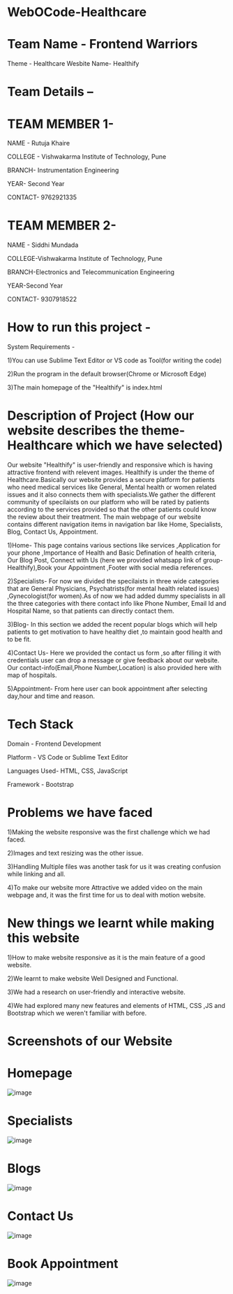 # WebOCode-Healthcare
# Team Name - Frontend Warriors
Theme - Healthcare
Wesbite Name- Healthify
# Team Details –

# TEAM MEMBER 1-

NAME - Rutuja Khaire

COLLEGE - Vishwakarma Institute of Technology, Pune

BRANCH- Instrumentation Engineering

YEAR- Second Year

CONTACT- 9762921335

# TEAM MEMBER 2-

NAME - Siddhi Mundada

COLLEGE-Vishwakarma Institute of Technology, Pune

BRANCH-Electronics and Telecommunication Engineering

YEAR-Second Year

CONTACT- 9307918522

# How to run this project -
System Requirements -

1)You can use Sublime Text Editor or VS code as Tool(for writing the code)

2)Run the program in the default browser(Chrome or Microsoft Edge)

3)The main homepage of the "Healthify" is index.html

# Description of Project (How our website describes the theme-Healthcare which we have selected) 

Our website "Healthify" is user-friendly and responsive which is having attractive frontend with relevent images. Healthify is under the theme of Healthcare.Basically our website provides a secure platform for patients who need medical services like General, Mental health  or women related issues and it also connects them with specialists.We gather the different community of specilaists on our platform who will be rated by patients according to the services provided so that the other patients could know the review about their treatment. The main webpage of our website contains different navigation items in navigation bar like Home, Specialists, Blog, Contact Us, Appointment.

1)Home- This page contains various sections like services ,Application for your phone ,Importance of Health and Basic Defination of health criteria, Our Blog Post, Connect with Us (here we provided whatsapp link of group-Healthify),Book your Appointment ,Footer with social media references.

2)Specialists- For now we divided the specilaists in three wide categories that are General Physicians, Psychatrists(for mental health related issues) ,Gynecologist(for women).As of now we had added dummy specialists in all the three categories with there contact info like Phone Number, Email Id and Hospital Name, so that patients can directly contact them.

3)Blog- In this section we added the recent popular blogs which will help patients to get motivation to have healthy diet ,to maintain good health and to be fit.

4)Contact Us- Here we provided the contact us form  ,so after filling it with credentials user can drop a message or give feedback about our website. Our contact-info(Email,Phone Number,Location) is also provided here with map of hospitals.

5)Appointment- From here user can book appointment after selecting day,hour and time and reason.

# Tech Stack

Domain - Frontend Development

Platform -  VS Code or Sublime Text Editor

Languages Used- HTML, CSS, JavaScript

Framework - Bootstrap

# Problems we have faced 

1)Making the website responsive was the first challenge which we had faced.

2)Images and text resizing was the other issue.

3)Handling Multiple files was another task for us it was creating confusion while linking and all.

4)To make our website more Attractive we added video on the main webpage and, it was the first time for us to deal with motion website.

# New things we learnt while making this website

1)How to make website responsive as it is the main feature of a good website.

2)We learnt to make website Well Designed and Functional.

3)We had a research on user-friendly and interactive website.

4)We had explored many new features and elements of HTML, CSS ,JS and Bootstrap which we weren't familiar with before.

# Screenshots of our Website

# Homepage
![image](https://user-images.githubusercontent.com/75447890/123547702-6e859a00-d77f-11eb-8ccd-88d1c662b0a2.png)

# Specialists
![image](https://user-images.githubusercontent.com/75447890/123547736-907f1c80-d77f-11eb-924f-4af6c31746b7.png)

# Blogs
![image](https://user-images.githubusercontent.com/75447890/123547782-b86e8000-d77f-11eb-87e0-22196a12a60c.png)

# Contact Us
![image](https://user-images.githubusercontent.com/75447890/123547800-cae8b980-d77f-11eb-899b-449c43b89fb9.png)

# Book Appointment
![image](https://user-images.githubusercontent.com/75447890/123547830-f4a1e080-d77f-11eb-9fc3-132dbb487a46.png)



